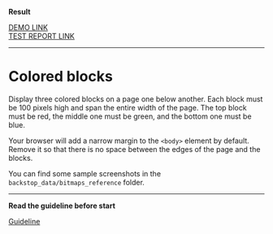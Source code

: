 **Result**

[DEMO LINK](https://tolyaruban.github.io/layout_colored-blocks/) <br>
[TEST REPORT LINK](https://tolyaruban.github.io/layout_colored-blocks/report/html_report/)

---
# Colored blocks

Display three colored blocks on a page one below another. Each block 
must be 100 pixels high and span the entire width of the page.
The top block must be red, the middle one must be green, and the bottom one
must be blue.

Your browser will add a narrow margin to the `<body>` element by default. Remove 
it so that there is no space between the edges of the page and the blocks.

You can find some sample screenshots in the `backstop_data/bitmaps_reference` folder.

---
**Read the guideline before start**

[Guideline](https://mate-academy.github.io/layout_task-guideline/)
